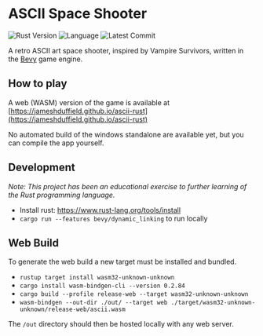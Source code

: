# ASCII Space Shooter

![Rust Version](https://img.shields.io/static/v1?logo=Rust&label=&message=1.69&color=grey)
![Language](https://img.shields.io/github/languages/top/jameshduffield/ascii-rust)
![Latest Commit](https://img.shields.io/github/last-commit/jameshduffield/ascii-rust)

A retro ASCII art space shooter, inspired by Vampire Survivors, written in the [Bevy](https://bevyengine.org/) game engine.

## How to play

A web (WASM) version of the game is available at [https://jameshduffield.github.io/ascii-rust](https://jameshduffield.github.io/ascii-rust)

No automated build of the windows standalone are available yet, but you can compile the app yourself.

## Development

*Note: This project has been an educational exercise to further learning of the Rust programming language.*


- Install rust: https://www.rust-lang.org/tools/install
- `cargo run --features bevy/dynamic_linking` to run locally

## Web Build

To generate the web build a new target must be installed and bundled.

- `rustup target install wasm32-unknown-unknown`
- `cargo install wasm-bindgen-cli --version 0.2.84`
- `cargo build --profile release-web --target wasm32-unknown-unknown`
- `wasm-bindgen --out-dir ./out/ --target web ./target/wasm32-unknown-unknown/release-web/ascii.wasm`

The `/out` directory should then be hosted locally with any web server.
